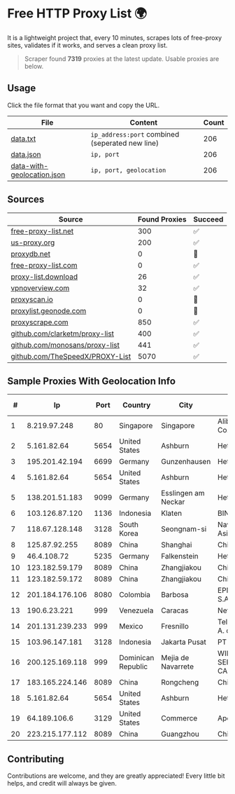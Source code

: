 
# Free HTTP Proxy List 🌍

It is a lightweight project that, every 10 minutes, scrapes lots of free-proxy sites, validates if it works, and serves a clean proxy list.


> Scraper found **7319** proxies at the latest update. Usable proxies are below.

## Usage

Click the file format that you want and copy the URL.


|File|Content|Count|
|----|-------|-----|
|[data.txt](https://raw.githubusercontent.com/themiralay/Proxy-List-World/master/data.txt)|`ip_address:port` combined (seperated new line)|206|
|[data.json](https://raw.githubusercontent.com/themiralay/Proxy-List-World/master/data.json)|`ip, port`|206|
|[data-with-geolocation.json](https://raw.githubusercontent.com/themiralay/Proxy-List-World/master/data-with-geolocation.json)|`ip, port, geolocation`|206|

## Sources

|Source|Found Proxies|Succeed|
|------|-------------|-------|
|[free-proxy-list.net](https://free-proxy-list.net)|300|✅|
|[us-proxy.org](https://www.us-proxy.org)|200|✅|
|[proxydb.net](http://proxydb.net)|0|🚫|
|[free-proxy-list.com](https://free-proxy-list.com/?page=&port=&type%5B%5D=http&type%5B%5D=https&up_time=0&search=Search)|0|✅|
|[proxy-list.download](https://www.proxy-list.download/HTTP)|26|✅|
|[vpnoverview.com](https://vpnoverview.com/privacy/anonymous-browsing/free-proxy-servers)|32|✅|
|[proxyscan.io](https://www.proxyscan.io)|0|🚫|
|[proxylist.geonode.com](https://proxylist.geonode.com/api/proxy-list?limit=300&page=1&sort_by=lastChecked&sort_type=desc&protocols=http,https)|0|🚫|
|[proxyscrape.com](https://api.proxyscrape.com/v2/?request=displayproxies&protocol=http&timeout=10000&country=all&ssl=all&anonymity=all)|850|✅|
|[github.com/clarketm/proxy-list](https://raw.githubusercontent.com/clarketm/proxy-list/master/proxy-list-raw.txt)|400|✅|
|[github.com/monosans/proxy-list](https://raw.githubusercontent.com/monosans/proxy-list/main/proxies/http.txt)|441|✅|
|[github.com/TheSpeedX/PROXY-List](https://raw.githubusercontent.com/TheSpeedX/PROXY-List/master/http.txt)|5070|✅|


## Sample Proxies With Geolocation Info

|#|Ip|Port|Country|City|Internet Service Provider|
|-|--|----|-------|----|-------------------------|
|1|8.219.97.248|80|Singapore|Singapore|Alibaba (US) Technology Co., Ltd.|
|2|5.161.82.64|5654|United States|Ashburn|Hetzner Online GmbH|
|3|195.201.42.194|6699|Germany|Gunzenhausen|Hetzner Online GmbH|
|4|5.161.82.64|5654|United States|Ashburn|Hetzner Online GmbH|
|5|138.201.51.183|9099|Germany|Esslingen am Neckar|Hetzner Online GmbH|
|6|103.126.87.120|1136|Indonesia|Klaten|BINTANGPERKASAORION|
|7|118.67.128.148|3128|South Korea|Seongnam-si|Naver Business Platform Asia Pacific Pte. Ltd.|
|8|125.87.92.255|8089|China|Shanghai|China Telecom|
|9|46.4.108.72|5235|Germany|Falkenstein|Hetzner Online GmbH|
|10|123.182.59.179|8089|China|Zhangjiakou|China Telecom|
|11|123.182.59.172|8089|China|Zhangjiakou|China Telecom|
|12|201.184.176.106|8080|Colombia|Barbosa|EPM Telecomunicaciones S.A. E.S.P.|
|13|190.6.23.221|999|Venezuela|Caracas|Net Uno|
|14|201.131.239.233|999|Mexico|Fresnillo|Telecable del Mineral, S. A. de C.V.|
|15|103.96.147.181|3128|Indonesia|Jakarta Pusat|PT Era Awan Digital|
|16|200.125.169.118|999|Dominican Republic|Mejia de Navarrete|WIRELESS MULTI SERVICE VARGAS CABRERA, S. R. L|
|17|183.165.224.146|8089|China|Rongcheng|Chinanet|
|18|5.161.82.64|5654|United States|Ashburn|Hetzner Online GmbH|
|19|64.189.106.6|3129|United States|Commerce|Apogee Telecom Inc.|
|20|223.215.177.112|8089|China|Guangzhou|Chinanet|



## Contributing

Contributions are welcome, and they are greatly appreciated! Every
little bit helps, and credit will always be given.

